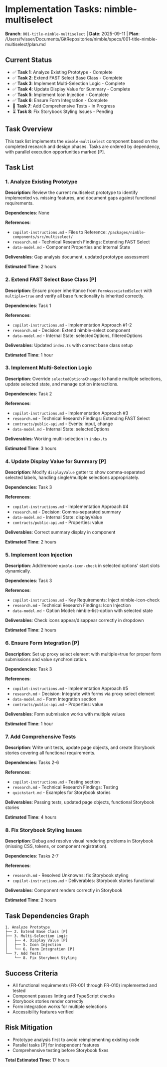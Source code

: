 # Implementation Tasks: nimble-multiselect

**Branch**: `001-title-nimble-multiselect` | **Date**: 2025-09-11 | **Plan**: /Users/fvisser/Documents/GitRepositories/nimble/specs/001-title-nimble-multiselect/plan.md

## Current Status
- ✅ **Task 1**: Analyze Existing Prototype - Complete
- ✅ **Task 2**: Extend FAST Select Base Class - Complete
- ✅ **Task 3**: Implement Multi-Selection Logic - Complete
- ✅ **Task 4**: Update Display Value for Summary - Complete
- ✅ **Task 5**: Implement Icon Injection - Complete
- ✅ **Task 6**: Ensure Form Integration - Complete
- 🔄 **Task 7**: Add Comprehensive Tests - In Progress
- ⏳ **Task 8**: Fix Storybook Styling Issues - Pending

## Task Overview
This task list implements the `nimble-multiselect` component based on the completed research and design phases. Tasks are ordered by dependency, with parallel execution opportunities marked [P].

## Task List

### 1. Analyze Existing Prototype
**Description**: Review the current multiselect prototype to identify implemented vs. missing features, and document gaps against functional requirements.

**Dependencies**: None

**References**:
- `copilot-instructions.md` - Files to Reference: `/packages/nimble-components/src/multiselect/`
- `research.md` - Technical Research Findings: Extending FAST Select
- `data-model.md` - Component Properties and Internal State

**Deliverables**: Gap analysis document, updated prototype assessment

**Estimated Time**: 2 hours

### 2. Extend FAST Select Base Class [P]
**Description**: Ensure proper inheritance from `FormAssociatedSelect` with `multiple=true` and verify all base functionality is inherited correctly.

**Dependencies**: Task 1

**References**:
- `copilot-instructions.md` - Implementation Approach #1-2
- `research.md` - Decision: Extend nimble-select component
- `data-model.md` - Internal State: selectedOptions, filteredOptions

**Deliverables**: Updated `index.ts` with correct base class setup

**Estimated Time**: 1 hour

### 3. Implement Multi-Selection Logic
**Description**: Override `selectedOptionsChanged` to handle multiple selections, update selected state, and manage option interactions.

**Dependencies**: Task 2

**References**:
- `copilot-instructions.md` - Implementation Approach #3
- `research.md` - Technical Research Findings: Extending FAST Select
- `contracts/public-api.md` - Events: input, change
- `data-model.md` - Internal State: selectedOptions

**Deliverables**: Working multi-selection in `index.ts`

**Estimated Time**: 3 hours

### 4. Update Display Value for Summary [P]
**Description**: Modify `displayValue` getter to show comma-separated selected labels, handling single/multiple selections appropriately.

**Dependencies**: Task 3

**References**:
- `copilot-instructions.md` - Implementation Approach #4
- `research.md` - Decision: Comma-separated summary
- `data-model.md` - Internal State: displayValue
- `contracts/public-api.md` - Properties: value

**Deliverables**: Correct summary display in component

**Estimated Time**: 2 hours

### 5. Implement Icon Injection
**Description**: Add/remove `nimble-icon-check` in selected options' start slots dynamically.

**Dependencies**: Task 3

**References**:
- `copilot-instructions.md` - Key Requirements: Inject nimble-icon-check
- `research.md` - Technical Research Findings: Icon Injection
- `data-model.md` - Option Model: nimble-list-option with selected state

**Deliverables**: Check icons appear/disappear correctly in dropdown

**Estimated Time**: 2 hours

### 6. Ensure Form Integration [P]
**Description**: Set up proxy select element with multiple=true for proper form submissions and value synchronization.

**Dependencies**: Task 3

**References**:
- `copilot-instructions.md` - Implementation Approach #5
- `research.md` - Decision: Integrate with forms via proxy select element
- `data-model.md` - Form Integration section
- `contracts/public-api.md` - Properties: value

**Deliverables**: Form submission works with multiple values

**Estimated Time**: 1 hour

### 7. Add Comprehensive Tests
**Description**: Write unit tests, update page objects, and create Storybook stories covering all functional requirements.

**Dependencies**: Tasks 2-6

**References**:
- `copilot-instructions.md` - Testing section
- `research.md` - Technical Research Findings: Testing
- `quickstart.md` - Examples for Storybook stories

**Deliverables**: Passing tests, updated page objects, functional Storybook stories

**Estimated Time**: 4 hours

### 8. Fix Storybook Styling Issues
**Description**: Debug and resolve visual rendering problems in Storybook (missing CSS, tokens, or component registration).

**Dependencies**: Tasks 2-7

**References**:
- `research.md` - Resolved Unknowns: fix Storybook styling
- `copilot-instructions.md` - Deliverables: Storybook stories functional

**Deliverables**: Component renders correctly in Storybook

**Estimated Time**: 2 hours

## Task Dependencies Graph
```
1. Analyze Prototype
├── 2. Extend Base Class [P]
├── 3. Multi-Selection Logic
│   ├── 4. Display Value [P]
│   ├── 5. Icon Injection
│   └── 6. Form Integration [P]
└── 7. Add Tests
    └── 8. Fix Storybook Styling
```

## Success Criteria
- All functional requirements (FR-001 through FR-010) implemented and tested
- Component passes linting and TypeScript checks
- Storybook stories render correctly
- Form integration works for multiple selections
- Accessibility features verified

## Risk Mitigation
- Prototype analysis first to avoid reimplementing existing code
- Parallel tasks [P] for independent features
- Comprehensive testing before Storybook fixes

**Total Estimated Time**: 17 hours
